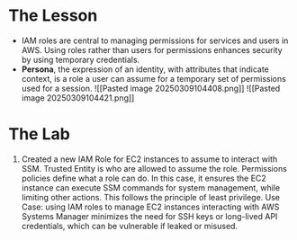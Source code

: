 # The Lesson

- IAM roles are central to managing permissions for services and users in AWS. Using roles rather than users for permissions enhances security by using temporary credentials.
- **Persona**, the expression of an identity, with attributes that indicate context, is a role a user can assume for a temporary set of permissions used for a session.
![[Pasted image 20250309104408.png]]
![[Pasted image 20250309104421.png]]

# The Lab

1. Created a new IAM Role for EC2 instances to assume to interact with SSM.
		Trusted Entity is who are allowed to assume the role.
		Permissions policies define what a role can do. In this case, it ensures the EC2 instance can execute SSM commands for system management, while limiting other actions. This follows the principle of least privilege.
		Use Case: using IAM roles to manage EC2 instances interacting with AWS Systems Manager minimizes the need for SSH keys or long-lived API credentials, which can be vulnerable if leaked or misused.